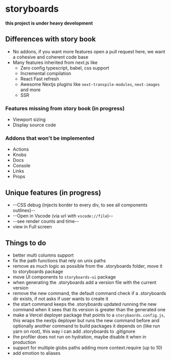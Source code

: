 # storyboards

**this project is under heavy development**

## Differences with story book

-   No addons, if you want more features open a pull request here, we want a cohesive and coherent code base
-   Many features inherited from next.js like
    -   Zero config typescript, babel, css support
    -   Incremental compilation
    -   React Fast refresh
    -   Awesome Nextjs plugins like `next-transpile-modules`, `next-images` and more
    -   SSR

### Features missing from story book (in progress)

-   Viewport sizing
-   Display source code

### Addons that won't be implemented

-   Actions
-   Knobs
-   Docs
-   Console
-   Links
-   Props

## Unique features (in progress)

-   --CSS debug (injects border to every div, to see all components outlines)--
-   --Open in Vscode (via url with `vscode://file`)--
-   --see render counts and time--
-   view in Full screen

## Things to do

-   better multi columns support
-   fix the path functions that rely on unix paths
-   remove as much logic as possible from the .storyboards folder, move it to storyboards package
-   move UI components to `storyboards-ui` package
-   when generating the .storyboards add a version file with the current version
-   remove the new command, the default command check if a .storyboards dir exists, if not asks if user wants to create it
-   the start command keeps the .storyboards updated running the new command when it sees that its version is greater than the generated one
-   make a Vercel deployer package that points to a `storybaords.config.js`, this wraps the nextjs deployer but runs the new command before and optionally another command to build packages it depends on (like run yarn on root), this way i can add .storyboards to .gitignore
-   the profiler does not run on hydration, maybe disable it when in production
-   support for multiple globs paths adding more context.require (up to 10)
-   add emotion to aliases

